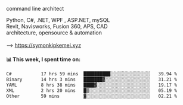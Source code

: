 command line architect

Python, C#, .NET, WPF , ASP.NET, mySQL <br>
Revit, Navisworks, Fusion 360, APS, CAD <br>
architecture, opensource & automation<br>
<br>
--> https://symonkipkemei.xyz

#### 📊 This week, I spent time on:
<!--START_SECTION:waka-->

```txt
C#           17 hrs 59 mins  ██████████░░░░░░░░░░░░░░░   39.94 %
Binary       14 hrs 3 mins   ███████▓░░░░░░░░░░░░░░░░░   31.21 %
YAML         8 hrs 38 mins   ████▓░░░░░░░░░░░░░░░░░░░░   19.17 %
XML          2 hrs 20 mins   █▒░░░░░░░░░░░░░░░░░░░░░░░   05.19 %
Other        59 mins         ▓░░░░░░░░░░░░░░░░░░░░░░░░   02.21 %
```

<!--END_SECTION:waka-->
